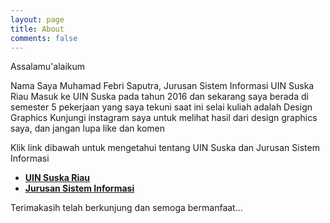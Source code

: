```yaml
---
layout: page
title: About
comments: false
---
```

Assalamu'alaikum
 
 Nama Saya Muhamad Febri Saputra, Jurusan Sistem Informasi UIN Suska Riau
 Masuk ke UIN Suska pada tahun 2016 dan sekarang saya berada di semester 5
 pekerjaan yang saya tekuni saat ini selai kuliah adalah Design Graphics
 Kunjungi instagram saya untuk melihat hasil dari design graphics saya, dan jangan lupa like dan komen
 
 
 Klik link dibawah untuk mengetahui tentang UIN Suska dan Jurusan Sistem Informasi
- <left><a href="http://uin-suska.ac.id/"><b>UIN Suska Riau</b></a></left>
- <left><a href="http://sif.uin-suska.ac.id/"><b>Jurusan Sistem Informasi</b></a></left>

Terimakasih telah berkunjung dan semoga bermanfaat...

